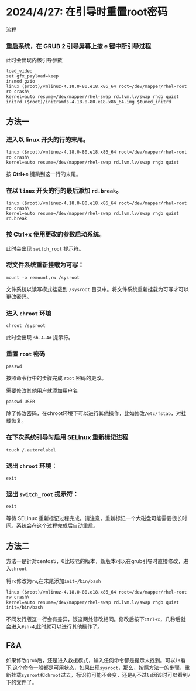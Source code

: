 # 2024/4/27: 在引导时重置root密码

流程

### 重启系统，在 GRUB 2 引导屏幕上按 **e** 键中断引导过程

此时会出现内核引导参数

```shell
load_video
set gfx_payload=keep
insmod gzio
linux ($root)/vmlinuz-4.18.0-80.e18.x86_64 root=/dev/mapper/rhel-root ro crash\
kernel=auto resume=/dev/mapper/rhel-swap rd.lvm.lv/swap rhgb quiet
initrd ($root)/initramfs-4.18.0-80.e18.x86_64.img $tuned_initrd
```

## 方法一

### 进入以 **linux** 开头的行的末尾。

```shell
linux ($root)/vmlinuz-4.18.0-80.e18.x86_64 root=/dev/mapper/rhel-root ro crash\
kernel=auto resume=/dev/mapper/rhel-swap rd.lvm.lv/swap rhgb quiet
```

按 **Ctrl+e** 键跳到这一行的末尾。

### 在以 `linux` 开头的行的最后添加 `rd.break`。

```shell
linux ($root)/vmlinuz-4.18.0-80.e18.x86_64 root=/dev/mapper/rhel-root ro crash\
kernel=auto resume=/dev/mapper/rhel-swap rd.lvm.lv/swap rhgb quiet rd.break
```

### 按 **Ctrl+x** 使用更改的参数启动系统。

此时会出现 `switch_root` 提示符。

### 将文件系统重新挂载为可写：

```shell
mount -o remount,rw /sysroot
```

文件系统以读写模式挂载到 `/sysroot` 目录中。将文件系统重新挂载为可写才可以更改密码。

### 进入 `chroot` 环境

```shell
chroot /sysroot
```

此时会出现 `sh-4.4#` 提示符。

### 重置 `root` 密码

```shell
passwd
```

按照命令行中的步骤完成 `root` 密码的更改。

需要修改其他用户就添加用户名

```shell
passwd USER
```

除了修改密码，在chroot环境下可以进行其他操作，比如修改`/etc/fstab`，对挂载恢复。

### 在下次系统引导时启用 SELinux 重新标记进程

```shell
touch /.autorelabel
```

### 退出 `chroot` 环境：

```shell
exit
```

### 退出 `switch_root` 提示符：

```shell
exit
```

等待 SELinux 重新标记过程完成。请注意，重新标记一个大磁盘可能需要很长时间。系统会在这个过程完成后自动重启。

## 方法二

方法一是针对centos5，6比较老的版本，新版本可以在grub引导时直接修改，进入`chroot`

将`ro`修改为`rw`,在末尾添加`init=/bin/bash`

```shell
linux ($root)/vmlinuz-4.18.0-80.e18.x86_64 root=/dev/mapper/rhel-root rw crash\
kernel=auto resume=/dev/mapper/rhel-swap rd.lvm.lv/swap rhgb quiet init=/bin/bash
```

不同发行版这一行会有差异，饭这两处修改相同。修改后按下`Ctrl+x`，几秒后就会进入`#sh-4`,此时就可以进行其他操作了。

## F&A

如果修改`grub`后，还是进入救援模式，输入任何命令都是提示未找到。可以`ls`看下,这个命令一般都是可用状态，如果出现`sysroot`，那么，按照方法一的步骤，重新挂载`sysroot`和`chroot`过去，标识符可能不会变，还是`#`,不过`ls`因该时可以看到`/`下的文件了。

